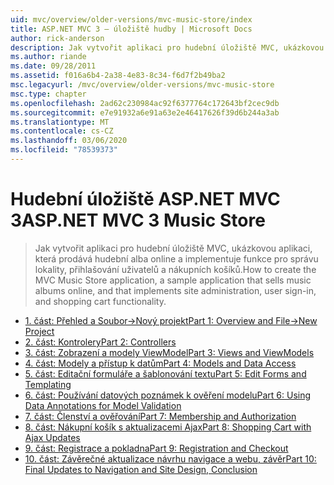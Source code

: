 ```yaml
---
uid: mvc/overview/older-versions/mvc-music-store/index
title: ASP.NET MVC 3 – úložiště hudby | Microsoft Docs
author: rick-anderson
description: Jak vytvořit aplikaci pro hudební úložiště MVC, ukázkovou aplikaci, která prodává hudební alba online a který implementuje správu lokality, přihlášení uživatele,...
ms.author: riande
ms.date: 09/28/2011
ms.assetid: f016a6b4-2a38-4e83-8c34-f6d7f2b49ba2
msc.legacyurl: /mvc/overview/older-versions/mvc-music-store
msc.type: chapter
ms.openlocfilehash: 2ad62c230984ac92f6377764c172643bf2cec9db
ms.sourcegitcommit: e7e91932a6e91a63e2e46417626f39d6b244a3ab
ms.translationtype: MT
ms.contentlocale: cs-CZ
ms.lasthandoff: 03/06/2020
ms.locfileid: "78539373"
---
```

# <a name="aspnet-mvc-3-music-store"></a><span data-ttu-id="16c87-103">Hudební úložiště ASP.NET MVC 3</span><span class="sxs-lookup"><span data-stu-id="16c87-103">ASP.NET MVC 3 Music Store</span></span>

> <span data-ttu-id="16c87-104">Jak vytvořit aplikaci pro hudební úložiště MVC, ukázkovou aplikaci, která prodává hudební alba online a implementuje funkce pro správu lokality, přihlašování uživatelů a nákupních košíků.</span><span class="sxs-lookup"><span data-stu-id="16c87-104">How to create the MVC Music Store application, a sample application that sells music albums online, and that implements site administration, user sign-in, and shopping cart functionality.</span></span>

- [<span data-ttu-id="16c87-105">1. část: Přehled a Soubor->Nový projekt</span><span class="sxs-lookup"><span data-stu-id="16c87-105">Part 1: Overview and File->New Project</span></span>](mvc-music-store-part-1.md)
- [<span data-ttu-id="16c87-106">2. část: Kontrolery</span><span class="sxs-lookup"><span data-stu-id="16c87-106">Part 2: Controllers</span></span>](mvc-music-store-part-2.md)
- [<span data-ttu-id="16c87-107">3. část: Zobrazení a modely ViewModel</span><span class="sxs-lookup"><span data-stu-id="16c87-107">Part 3: Views and ViewModels</span></span>](mvc-music-store-part-3.md)
- [<span data-ttu-id="16c87-108">4. část: Modely a přístup k datům</span><span class="sxs-lookup"><span data-stu-id="16c87-108">Part 4: Models and Data Access</span></span>](mvc-music-store-part-4.md)
- [<span data-ttu-id="16c87-109">5. část: Editační formuláře a šablonování textu</span><span class="sxs-lookup"><span data-stu-id="16c87-109">Part 5: Edit Forms and Templating</span></span>](mvc-music-store-part-5.md)
- [<span data-ttu-id="16c87-110">6. část: Používání datových poznámek k ověření modelu</span><span class="sxs-lookup"><span data-stu-id="16c87-110">Part 6: Using Data Annotations for Model Validation</span></span>](mvc-music-store-part-6.md)
- [<span data-ttu-id="16c87-111">7. část: Členství a ověřování</span><span class="sxs-lookup"><span data-stu-id="16c87-111">Part 7: Membership and Authorization</span></span>](mvc-music-store-part-7.md)
- [<span data-ttu-id="16c87-112">8. část: Nákupní košík s aktualizacemi Ajax</span><span class="sxs-lookup"><span data-stu-id="16c87-112">Part 8: Shopping Cart with Ajax Updates</span></span>](mvc-music-store-part-8.md)
- [<span data-ttu-id="16c87-113">9. část: Registrace a pokladna</span><span class="sxs-lookup"><span data-stu-id="16c87-113">Part 9: Registration and Checkout</span></span>](mvc-music-store-part-9.md)
- [<span data-ttu-id="16c87-114">10. část: Závěrečné aktualizace návrhu navigace a webu, závěr</span><span class="sxs-lookup"><span data-stu-id="16c87-114">Part 10: Final Updates to Navigation and Site Design, Conclusion</span></span>](mvc-music-store-part-10.md)
